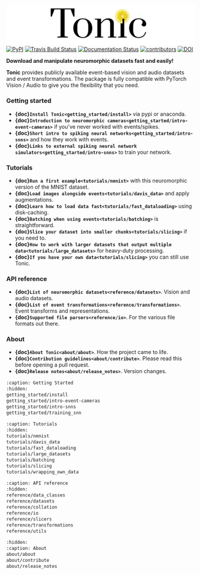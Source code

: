![tonic](../tonic-logo-padded.png)
[![PyPI](https://img.shields.io/pypi/v/tonic)](https://pypi.org/project/tonic/)
[![Travis Build Status](https://travis-ci.com/neuromorphs/tonic.svg?branch=master)](https://travis-ci.com/neuromorphs/tonic)
[![Documentation Status](https://readthedocs.org/projects/tonic/badge/?version=latest)](https://tonic.readthedocs.io/en/latest/?badge=latest)
[![contributors](https://img.shields.io/github/contributors-anon/neuromorphs/tonic)](https://github.com/neuromorphs/tonic/pulse)
[![DOI](https://zenodo.org/badge/DOI/10.5281/zenodo.5079802.svg)](https://doi.org/10.5281/zenodo.5079802)

**Download and manipulate neuromorphic datasets fast and easily!**

__Tonic__ provides publicly available event-based vision and audio datasets and event transformations. The package is fully compatible with PyTorch Vision / Audio to give you the flexibility that you need. 

### Getting started
* **{doc}`Install Tonic<getting_started/install>`** via pypi or anaconda.
* **{doc}`Introduction to neuromorphic cameras<getting_started/intro-event-cameras>`** if you've never worked with events/spikes.
* **{doc}`Short intro to spiking neural networks<getting_started/intro-snns>`** and how they work with events.
* **{doc}`Links to external spiking neural network simulators<getting_started/intro-snns>`** to train your network.

### Tutorials
* **{doc}`Run a first example<tutorials/nmnist>`** with this neuromorphic version of the MNIST dataset.
* **{doc}`Load images alongside events<tutorials/davis_data>`** and apply augmentations.
* **{doc}`Learn how to load data fast<tutorials/fast_dataloading>`** using disk-caching.
* **{doc}`Batching when using events<tutorials/batching>`** is straightforward.
* **{doc}`Slice your dataset into smaller chunks<tutorials/slicing>`** if you need to.
* **{doc}`How to work with larger datasets that output multiple data<tutorials/large_datasets>`** for heavy-duty processing.
* **{doc}`If you have your own data<tutorials/slicing>`** you can still use Tonic.

### API reference
* **{doc}`List of neuromorphic datasets<reference/datasets>`**. Vision and audio datasets.
* **{doc}`List of event transformations<reference/transformations>`**. Event transforms and representations.
* **{doc}`Supported file parsers<reference/io>`**. For the various file formats out there.

### About
* **{doc}`About Tonic<about/about>`**. How the project came to life.
* **{doc}`Contribution guidelines<about/contribute>`**. Please read this before opening a pull request.
* **{doc}`Release notes<about/release_notes>`**. Version changes.


```{toctree}
:caption: Getting Started
:hidden:
getting_started/install
getting_started/intro-event-cameras
getting_started/intro-snns
getting_started/training_snn
```

```{toctree}
:caption: Tutorials
:hidden:
tutorials/nmnist
tutorials/davis_data
tutorials/fast_dataloading
tutorials/large_datasets
tutorials/batching
tutorials/slicing
tutorials/wrapping_own_data
```

```{toctree}
:caption: API reference
:hidden:
reference/data_classes
reference/datasets
reference/collation
reference/io
reference/slicers
reference/transformations
reference/utils
```

```{toctree}
:hidden:
:caption: About
about/about
about/contribute
about/release_notes
```
